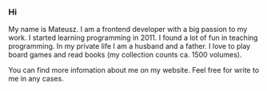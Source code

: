 ### Hi

My name is Mateusz. I am a frontend developer with a big passion to my work. I started learning programming in 2011. I found a lot of fun in teaching programming. In my private life I am a husband and a father. I love to play board games and read books (my collection counts ca. 1500 volumes).

You can find more infomation about me on my website. Feel free for write to me in any cases.

<!--
**matwjablonski/matwjablonski** is a ✨ _special_ ✨ repository because its `README.md` (this file) appears on your GitHub profile.

Here are some ideas to get you started:

- 🔭 I’m currently working on ...
- 🌱 I’m currently learning ...
- 👯 I’m looking to collaborate on ...
- 🤔 I’m looking for help with ...
- 💬 Ask me about ...
- 📫 How to reach me: ...
- 😄 Pronouns: ...
- ⚡ Fun fact: ...
-->
